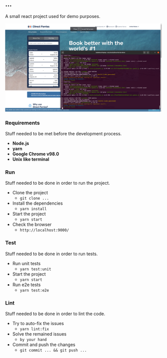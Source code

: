## ...

A small react project used for demo purposes.

![index](doc/index.png)

### Requirements

Stuff needed to be met before the development process.

* __Node.js__
* __yarn__
* __Google Chrome v98.0__
* __Unix like terminal__

### Run

Stuff needed to be done in order to run the project.

* Clone the project
  * `git clone ...`
* Install the dependencies
  * `yarn install`
* Start the project
  * `yarn start`
* Check the browser
  * `http://localhost:9000/` 

### Test

Stuff needed to be done in order to run tests.

* Run unit tests
  * `yarn test:unit`
* Start the project
  * `yarn start`
* Run e2e tests
  * `yarn test:e2e`

### Lint

Stuff needed to be done in order to lint the code.

* Try to auto-fix the issues
  * `yarn lint:fix`
* Solve the remained issues
  * `by your hand`
* Commit and push the changes
  * `git commit ... && git push ...`
